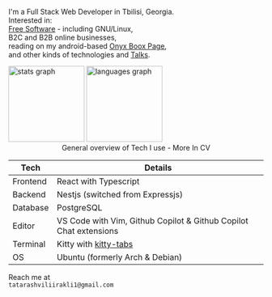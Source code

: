 I'm a Full Stack Web Developer in Tbilisi, Georgia.  
Interested in:  
[Free Software](https://www.youtube.com/watch?v=Ag1AKIl_2GM) - including GNU/Linux,  
B2C and B2B online businesses,  
reading on my android-based [Onyx Boox Page](https://www.youtube.com/watch?v=nga9V06SRm8),  
and other kinds of technologies and [Talks](https://github.com/monoira/interesting).

<div align="left">
  <img src="https://github-readme-stats.vercel.app/api?username=monoira&hide_title=false&hide_rank=true&show_icons=true&include_all_commits=true&disable_animations=false&theme=nord&locale=en&hide_border=false&order=1" height="150" alt="stats graph"  />
  <img src="https://github-readme-stats.vercel.app/api/top-langs?username=monoira&locale=en&hide_title=false&layout=compact&card_width=320&langs_count=6&theme=nord&hide_border=false&order=2" height="150" alt="languages graph"  />
</div>
<div align="center">General overview of Tech I use - More In CV</div>

| Tech     | Details                                                           |
| -------- | ----------------------------------------------------------------- |
| Frontend | React with Typescript                                             |
| Backend  | Nestjs (switched from Expressjs)                                  |
| Database | PostgreSQL                                                        |
| Editor   | VS Code with Vim, Github Copilot & Github Copilot Chat extensions |
| Terminal | Kitty with [kitty-tabs](https://github.com/monoira/kitty-tabs)    |
| OS       | Ubuntu (formerly Arch & Debian)                                   |

Reach me at  
`tatarashviliirakli1@gmail.com`
